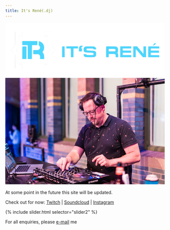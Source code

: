 ```yaml
---
title: It's René(.dj)
---
```

<img src="banner.png" alt="banner" width="600"/>

<img src="images/gotoams_2024.jpg" alt="profile picture" width="600"/>

At some point in the future this site will be updated.


Check out for now:
[Twitch](https://www.twitch.tv/itsrene_nl) | 
[Soundcloud](https://soundcloud.com/itsrene_nl) | 
[Instagram](https://www.instagram.com/itsrene_nl/)

{% include slider.html selector="slider2" %}


For all enquiries, please [e-mail](mailto:rene@itsrene.nl) me

